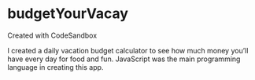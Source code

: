 # budgetYourVacay
Created with CodeSandbox

I created a daily vacation budget calculator to see how much money you’ll have every day for food and fun. JavaScript was the main programming language in creating this app. 
